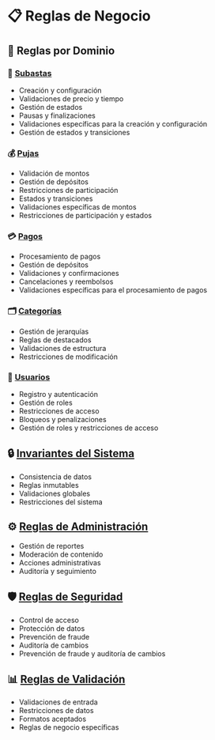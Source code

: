 # 📋 Reglas de Negocio

## 🎯 Reglas por Dominio

### 🔨 [Subastas](auction-rules.md)
- Creación y configuración
- Validaciones de precio y tiempo
- Gestión de estados
- Pausas y finalizaciones
- Validaciones específicas para la creación y configuración
- Gestión de estados y transiciones

### 💰 [Pujas](bid-rules.md)
- Validación de montos
- Gestión de depósitos
- Restricciones de participación
- Estados y transiciones
- Validaciones específicas de montos
- Restricciones de participación y estados

### 💳 [Pagos](payment-rules.md)
- Procesamiento de pagos
- Gestión de depósitos
- Validaciones y confirmaciones
- Cancelaciones y reembolsos
- Validaciones específicas para el procesamiento de pagos

### 🗂 [Categorías](category-rules.md)
- Gestión de jerarquías
- Reglas de destacados
- Validaciones de estructura
- Restricciones de modificación

### 👥 [Usuarios](user-rules.md)
- Registro y autenticación
- Gestión de roles
- Restricciones de acceso
- Bloqueos y penalizaciones
- Gestión de roles y restricciones de acceso

## 🔒 [Invariantes del Sistema](invariants.md)
- Consistencia de datos
- Reglas inmutables
- Validaciones globales
- Restricciones del sistema

## ⚙️ [Reglas de Administración](admin-rules.md)
- Gestión de reportes
- Moderación de contenido
- Acciones administrativas
- Auditoría y seguimiento

## 🛡️ [Reglas de Seguridad](security-rules.md)
- Control de acceso
- Protección de datos
- Prevención de fraude
- Auditoría de cambios
- Prevención de fraude y auditoría de cambios

## 📊 [Reglas de Validación](validation-rules.md)
- Validaciones de entrada
- Restricciones de datos
- Formatos aceptados
- Reglas de negocio específicas
